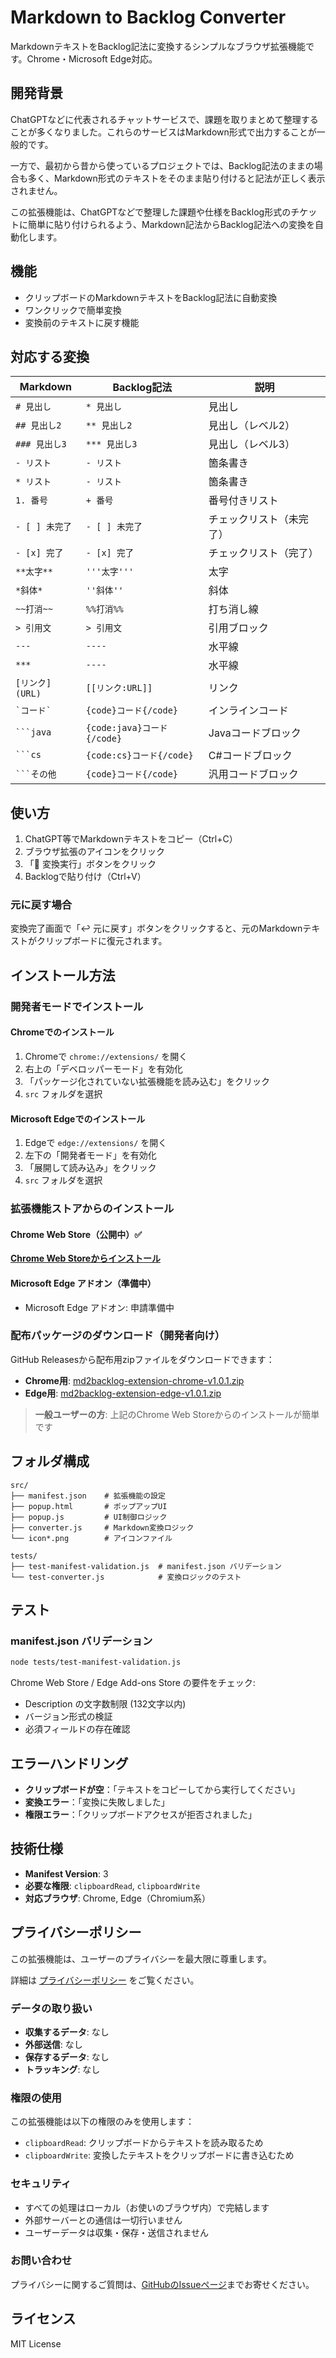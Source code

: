 # Markdown to Backlog Converter

MarkdownテキストをBacklog記法に変換するシンプルなブラウザ拡張機能です。Chrome・Microsoft Edge対応。

## 開発背景

ChatGPTなどに代表されるチャットサービスで、課題を取りまとめて整理することが多くなりました。これらのサービスはMarkdown形式で出力することが一般的です。

一方で、最初から昔から使っているプロジェクトでは、Backlog記法のままの場合も多く、Markdown形式のテキストをそのまま貼り付けると記法が正しく表示されません。

この拡張機能は、ChatGPTなどで整理した課題や仕様をBacklog形式のチケットに簡単に貼り付けられるよう、Markdown記法からBacklog記法への変換を自動化します。

## 機能

- クリップボードのMarkdownテキストをBacklog記法に自動変換
- ワンクリックで簡単変換
- 変換前のテキストに戻す機能

## 対応する変換

| Markdown | Backlog記法 | 説明 |
|----------|-------------|------|
| `# 見出し` | `* 見出し` | 見出し |
| `## 見出し2` | `** 見出し2` | 見出し（レベル2） |
| `### 見出し3` | `*** 見出し3` | 見出し（レベル3） |
| `- リスト` | `- リスト` | 箇条書き |
| `* リスト` | `- リスト` | 箇条書き |
| `1. 番号` | `+ 番号` | 番号付きリスト |
| `- [ ] 未完了` | `- [ ] 未完了` | チェックリスト（未完了） |
| `- [x] 完了` | `- [x] 完了` | チェックリスト（完了） |
| `**太字**` | `'''太字'''` | 太字 |
| `*斜体*` | `''斜体''` | 斜体 |
| `~~打消~~` | `%%打消%%` | 打ち消し線 |
| `> 引用文` | `> 引用文` | 引用ブロック |
| `---` | `----` | 水平線 |
| `***` | `----` | 水平線 |
| `[リンク](URL)` | `[[リンク:URL]]` | リンク |
| `` `コード` `` | `{code}コード{/code}` | インラインコード |
| ` ```java ` | `{code:java}コード{/code}` | Javaコードブロック |
| ` ```cs ` | `{code:cs}コード{/code}` | C#コードブロック |
| ` ```その他 ` | `{code}コード{/code}` | 汎用コードブロック |

## 使い方

1. ChatGPT等でMarkdownテキストをコピー（Ctrl+C）
2. ブラウザ拡張のアイコンをクリック
3. 「🔄 変換実行」ボタンをクリック
4. Backlogで貼り付け（Ctrl+V）

### 元に戻す場合

変換完了画面で「↩️ 元に戻す」ボタンをクリックすると、元のMarkdownテキストがクリップボードに復元されます。

## インストール方法

### 開発者モードでインストール

#### Chromeでのインストール
1. Chromeで `chrome://extensions/` を開く
2. 右上の「デベロッパーモード」を有効化
3. 「パッケージ化されていない拡張機能を読み込む」をクリック
4. `src` フォルダを選択

#### Microsoft Edgeでのインストール
1. Edgeで `edge://extensions/` を開く
2. 左下の「開発者モード」を有効化
3. 「展開して読み込み」をクリック
4. `src` フォルダを選択

### 拡張機能ストアからのインストール

#### Chrome Web Store（公開中）✅
[**Chrome Web Storeからインストール**](https://chromewebstore.google.com/detail/markdown-to-backlog-conve/lpbkebjdelkibmfjicdehhppeeakhjpe)

#### Microsoft Edge アドオン（準備中）
- Microsoft Edge アドオン: 申請準備中

### 配布パッケージのダウンロード（開発者向け）
GitHub Releasesから配布用zipファイルをダウンロードできます：
- **Chrome用**: [md2backlog-extension-chrome-v1.0.1.zip](https://github.com/okuo/md2backlog-extension/releases/download/v1.0.1/md2backlog-extension-chrome-v1.0.1.zip)
- **Edge用**: [md2backlog-extension-edge-v1.0.1.zip](https://github.com/okuo/md2backlog-extension/releases/download/v1.0.1/md2backlog-extension-edge-v1.0.1.zip)

> **一般ユーザーの方**: 上記のChrome Web Storeからのインストールが簡単です

## フォルダ構成

```
src/
├── manifest.json    # 拡張機能の設定
├── popup.html       # ポップアップUI
├── popup.js         # UI制御ロジック
├── converter.js     # Markdown変換ロジック
└── icon*.png        # アイコンファイル

tests/
├── test-manifest-validation.js  # manifest.json バリデーション
└── test-converter.js            # 変換ロジックのテスト
```

## テスト

### manifest.json バリデーション
```bash
node tests/test-manifest-validation.js
```

Chrome Web Store / Edge Add-ons Store の要件をチェック:
- Description の文字数制限 (132文字以内)
- バージョン形式の検証
- 必須フィールドの存在確認

## エラーハンドリング

- **クリップボードが空**：「テキストをコピーしてから実行してください」
- **変換エラー**：「変換に失敗しました」
- **権限エラー**：「クリップボードアクセスが拒否されました」

## 技術仕様

- **Manifest Version**: 3
- **必要な権限**: `clipboardRead`, `clipboardWrite`
- **対応ブラウザ**: Chrome, Edge（Chromium系）

## プライバシーポリシー

この拡張機能は、ユーザーのプライバシーを最大限に尊重します。

詳細は [プライバシーポリシー](PRIVACY.md) をご覧ください。

### データの取り扱い

- **収集するデータ**: なし
- **外部送信**: なし
- **保存するデータ**: なし
- **トラッキング**: なし

### 権限の使用

この拡張機能は以下の権限のみを使用します：

- `clipboardRead`: クリップボードからテキストを読み取るため
- `clipboardWrite`: 変換したテキストをクリップボードに書き込むため

### セキュリティ

- すべての処理はローカル（お使いのブラウザ内）で完結します
- 外部サーバーとの通信は一切行いません
- ユーザーデータは収集・保存・送信されません

### お問い合わせ

プライバシーに関するご質問は、[GitHubのIssueページ](https://github.com/okuo/md2backlog-extension/issues)までお寄せください。

## ライセンス

MIT License